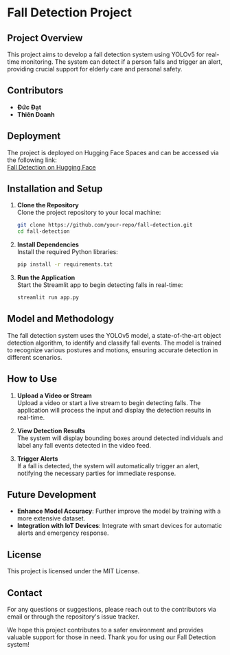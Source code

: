 # Fall Detection Project

## Project Overview
This project aims to develop a fall detection system using YOLOv5 for real-time monitoring. The system can detect if a person falls and trigger an alert, providing crucial support for elderly care and personal safety.

## Contributors
- **Đức Đạt**
- **Thiên Doanh**

## Deployment
The project is deployed on Hugging Face Spaces and can be accessed via the following link:  
[Fall Detection on Hugging Face](https://huggingface.co/spaces/ducdatit2002/fall-detection)

## Installation and Setup

1. **Clone the Repository**  
   Clone the project repository to your local machine:
   ```bash
   git clone https://github.com/your-repo/fall-detection.git
   cd fall-detection
   ```

2. **Install Dependencies**  
   Install the required Python libraries:
   ```bash
   pip install -r requirements.txt
   ```

3. **Run the Application**  
   Start the Streamlit app to begin detecting falls in real-time:
   ```bash
   streamlit run app.py
   ```

## Model and Methodology
The fall detection system uses the YOLOv5 model, a state-of-the-art object detection algorithm, to identify and classify fall events. The model is trained to recognize various postures and motions, ensuring accurate detection in different scenarios.

## How to Use

1. **Upload a Video or Stream**  
   Upload a video or start a live stream to begin detecting falls. The application will process the input and display the detection results in real-time.

2. **View Detection Results**  
   The system will display bounding boxes around detected individuals and label any fall events detected in the video feed.

3. **Trigger Alerts**  
   If a fall is detected, the system will automatically trigger an alert, notifying the necessary parties for immediate response.

## Future Development
- **Enhance Model Accuracy**: Further improve the model by training with a more extensive dataset.
- **Integration with IoT Devices**: Integrate with smart devices for automatic alerts and emergency response.

## License
This project is licensed under the MIT License.

## Contact
For any questions or suggestions, please reach out to the contributors via email or through the repository's issue tracker.

We hope this project contributes to a safer environment and provides valuable support for those in need. Thank you for using our Fall Detection system!
